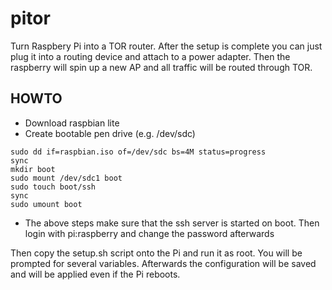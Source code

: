 # pitor

Turn Raspbery Pi into a TOR router. After the setup is complete you can just plug it into a routing device and attach to a power adapter. Then the raspberry will spin up a new AP and all traffic will be routed through TOR.


## HOWTO

- Download raspbian lite
- Create bootable pen drive (e.g. /dev/sdc)
```
sudo dd if=raspbian.iso of=/dev/sdc bs=4M status=progress
sync
mkdir boot
sudo mount /dev/sdc1 boot
sudo touch boot/ssh
sync
sudo umount boot
```

- The above steps make sure that the ssh server is started on boot.
    Then login with pi:raspberry and change the password afterwards

Then copy the setup.sh script onto the Pi and run it as root. You will be prompted for several variables. Afterwards the configuration will be saved and will be applied even if the Pi reboots.
